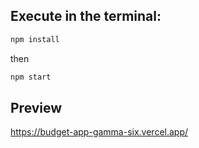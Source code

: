 ## Execute in the terminal:

```js
npm install
```

then
```js
npm start
```

## Preview

https://budget-app-gamma-six.vercel.app/
